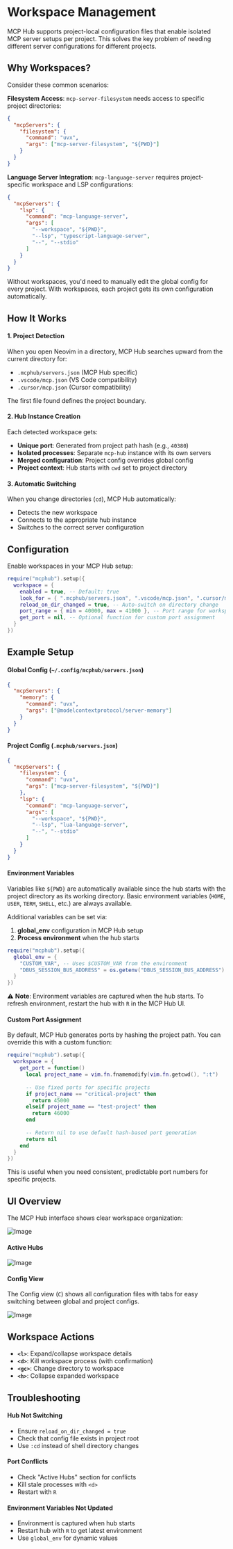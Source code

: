 # Workspace Management

MCP Hub supports project-local configuration files that enable isolated MCP server setups per project. This solves the key problem of needing different server configurations for different projects.

## Why Workspaces?

Consider these common scenarios:

**Filesystem Access**: `mcp-server-filesystem` needs access to specific project directories:
```json
{
  "mcpServers": {
    "filesystem": {
      "command": "uvx",
      "args": ["mcp-server-filesystem", "${PWD}"]
    }
  }
}
```

**Language Server Integration**: `mcp-language-server` requires project-specific workspace and LSP configurations:
```json
{
  "mcpServers": {
    "lsp": {
      "command": "mcp-language-server", 
      "args": [
        "--workspace", "${PWD}",
        "--lsp", "typescript-language-server",
        "--", "--stdio"
      ]
    }
  }
}
```

Without workspaces, you'd need to manually edit the global config for every project. With workspaces, each project gets its own configuration automatically.

## How It Works

#### 1. Project Detection

When you open Neovim in a directory, MCP Hub searches upward from the current directory for:
- `.mcphub/servers.json` (MCP Hub specific)
- `.vscode/mcp.json` (VS Code compatibility)  
- `.cursor/mcp.json` (Cursor compatibility)

The first file found defines the project boundary.

#### 2. Hub Instance Creation

Each detected workspace gets:
- **Unique port**: Generated from project path hash (e.g., `40380`)
- **Isolated processes**: Separate `mcp-hub` instance with its own servers
- **Merged configuration**: Project config overrides global config
- **Project context**: Hub starts with `cwd` set to project directory

#### 3. Automatic Switching

When you change directories (`cd`), MCP Hub automatically:
- Detects the new workspace
- Connects to the appropriate hub instance  
- Switches to the correct server configuration

## Configuration

Enable workspaces in your MCP Hub setup:

```lua
require("mcphub").setup({
  workspace = {
    enabled = true, -- Default: true
    look_for = { ".mcphub/servers.json", ".vscode/mcp.json", ".cursor/mcp.json" },
    reload_on_dir_changed = true, -- Auto-switch on directory change
    port_range = { min = 40000, max = 41000 }, -- Port range for workspace hubs
    get_port = nil, -- Optional function for custom port assignment
  }
})
```

## Example Setup

#### Global Config (`~/.config/mcphub/servers.json`)
```json
{
  "mcpServers": {
    "memory": {
      "command": "uvx",
      "args": ["@modelcontextprotocol/server-memory"]
    }
  }
}
```

#### Project Config (`.mcphub/servers.json`)
```json
{
  "mcpServers": {
    "filesystem": {
      "command": "uvx", 
      "args": ["mcp-server-filesystem", "${PWD}"]
    },
    "lsp": {
      "command": "mcp-language-server",
      "args": [
        "--workspace", "${PWD}",
        "--lsp", "lua-language-server", 
        "--", "--stdio"
      ]
    }
  }
}
```

#### Environment Variables

Variables like `${PWD}` are automatically available since the hub starts with the project directory as its working directory. Basic environment variables (`HOME`, `USER`, `TERM`, `SHELL`, etc.) are always available.

Additional variables can be set via:
1. **global_env** configuration in MCP Hub setup
2. **Process environment** when the hub starts

```lua
require("mcphub").setup({
  global_env = {
    "CUSTOM_VAR", -- Uses $CUSTOM_VAR from the environment
    "DBUS_SESSION_BUS_ADDRESS" = os.getenv("DBUS_SESSION_BUS_ADDRESS") -- Uses os.getenv 
  }
})
```

⚠️ **Note**: Environment variables are captured when the hub starts. To refresh environment, restart the hub with `R` in the MCP Hub UI.

#### Custom Port Assignment

By default, MCP Hub generates ports by hashing the project path. You can override this with a custom function:

```lua
require("mcphub").setup({
  workspace = {
    get_port = function()
      local project_name = vim.fn.fnamemodify(vim.fn.getcwd(), ":t")
      
      -- Use fixed ports for specific projects
      if project_name == "critical-project" then
        return 45000
      elseif project_name == "test-project" then  
        return 46000
      end
      
      -- Return nil to use default hash-based port generation
      return nil
    end
  }
})
```

This is useful when you need consistent, predictable port numbers for specific projects.

## UI Overview

The MCP Hub interface shows clear workspace organization:

![Image](https://github.com/user-attachments/assets/c3b0894e-df6d-4882-a204-4b763d6f1646)

#### Active Hubs

![Image](https://github.com/user-attachments/assets/af6949c6-b4bb-423f-b7df-6123cb0eb54c)


#### Config View
The Config view (`C`) shows all configuration files with tabs for easy switching between global and project configs.

![Image](https://github.com/user-attachments/assets/934dd162-bcf0-400e-8f96-45cf3b68d41f)


## Workspace Actions

- **`<l>`**: Expand/collapse workspace details
- **`<d>`**: Kill workspace process (with confirmation)
- **`<gc>`**: Change directory to workspace
- **`<h>`**: Collapse expanded workspace


## Troubleshooting

#### Hub Not Switching
- Ensure `reload_on_dir_changed = true`
- Check that config file exists in project root
- Use `:cd` instead of shell directory changes

#### Port Conflicts
- Check "Active Hubs" section for conflicts
- Kill stale processes with `<d>`
- Restart with `R`

#### Environment Variables Not Updated
- Environment is captured when hub starts
- Restart hub with `R` to get latest environment
- Use `global_env` for dynamic values

